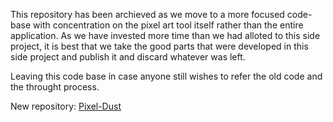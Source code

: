 This repository has been archieved as we move to a more focused code-base with concentration on the pixel art tool itself rather than the entire application.
As we have invested more time than we had alloted to this side project, it is best that we take the good parts that were developed in this side project and publish it and discard whatever was left.

Leaving this code base in case anyone still wishes to refer the old code and the throught process.

New repository: [Pixel-Dust](https://github.com/Pipe-Runner-Lab/pixel-dust)
